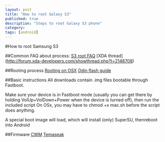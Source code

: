 ```yaml
---
layout: post
title: "How to root Galaxy S3"
published: true
description: "Steps to root Galaxy S3 phone"
category: 
tags: [android]
---
```


#How to root Samsung S3

##Common FAQ about process:
[S3 root FAQ](dhttp://galaxys3root.galaxys3rootcom/galaxy-s3-root-faq/)
[XDA thread] (http://forum.xda-developers.com/showthread.php?t=2148708)


##Rooting process
[Rooting on OSX](http://galaxys3root.com/galaxy-s3-root/httpow-to-root-galaxy-s3-on-mac-osx/)
[Odin flash guide](http://forum.xda-developers.com/showthread.php?t=1671969)


##Basic instructions
All downloads contain .img files bootable through Fastboot.

Make sure your device is in Fastboot mode (usually you can get there by
holding VolUp+VolDown+Power when the device is turned off), then run the
included script On OSx, you may have to chmod +x mac.sh before the script does anything.

A special boot image will load, which will install (only) SuperSU,
thenreboot into Android

##Firmware
[CWM](http://androidforums.com/international-galaxy-s4-all-things-root/733389-philz-cwm-recovery-dummies-guide.html)
[Temaseak](http://forum.xda-developers.com/showthread.php?t=1797109)

